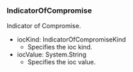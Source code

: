 ### IndicatorOfCompromise
Indicator of Compromise.

- iocKind: IndicatorOfCompromiseKind
  - Specifies the ioc kind.
- iocValue: System.String
  - Specifies the ioc value.
